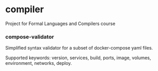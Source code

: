 # compiler
Project for Formal Languages and Compilers course

### compose-validator
Simplified syntax validator for a subset of docker-compose yaml files.

Supported keywords: version, services, build, ports, image, volumes, environment, networks, deploy.
